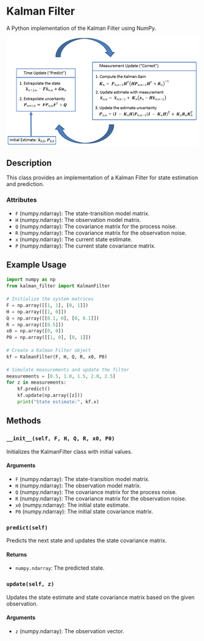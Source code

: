 # Kalman Filter

A Python implementation of the Kalman Filter using NumPy.

![kalman filter diagram](diagram.png)

## Description

This class provides an implementation of a Kalman Filter for state estimation and prediction.

### Attributes

- `F` (numpy.ndarray): The state-transition model matrix.
- `H` (numpy.ndarray): The observation model matrix.
- `Q` (numpy.ndarray): The covariance matrix for the process noise.
- `R` (numpy.ndarray): The covariance matrix for the observation noise.
- `x` (numpy.ndarray): The current state estimate.
- `P` (numpy.ndarray): The current state covariance matrix.

## Example Usage

```python
import numpy as np
from kalman_filter import KalmanFilter

# Initialize the system matrices
F = np.array([[1, 1], [0, 1]])
H = np.array([[1, 0]])
Q = np.array([[0.1, 0], [0, 0.1]])
R = np.array([[0.5]])
x0 = np.array([0, 0])
P0 = np.array([[1, 0], [0, 1]])

# Create a Kalman Filter object
kf = KalmanFilter(F, H, Q, R, x0, P0)

# Simulate measurements and update the filter
measurements = [0.5, 1.0, 1.5, 2.0, 2.5]
for z in measurements:
    kf.predict()
    kf.update(np.array([z]))
    print("State estimate:", kf.x)
```

## Methods

### `__init__(self, F, H, Q, R, x0, P0)`

Initializes the KalmanFilter class with initial values.

#### Arguments

- `F` (numpy.ndarray): The state-transition model matrix.
- `H` (numpy.ndarray): The observation model matrix.
- `Q` (numpy.ndarray): The covariance matrix for the process noise.
- `R` (numpy.ndarray): The covariance matrix for the observation noise.
- `x0` (numpy.ndarray): The initial state estimate.
- `P0` (numpy.ndarray): The initial state covariance matrix.

### `predict(self)`

Predicts the next state and updates the state covariance matrix.

#### Returns

- `numpy.ndarray`: The predicted state.

### `update(self, z)`

Updates the state estimate and state covariance matrix based on the given observation.

#### Arguments

- `z` (numpy.ndarray): The observation vector.
